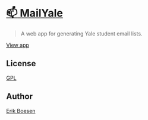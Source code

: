 # [:mailbox: MailYale](https://mailyale.com)

> A web app for generating Yale student email lists.

[View app](https://mailyale.com)

## License
[GPL](LICENSE)

## Author
[Erik Boesen](https://github.com/ErikBoesen)
